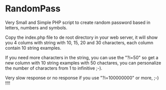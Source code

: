 # RandomPass

Very Small and Simple PHP script to create random password based in letters, numbers and symbols.

Copy the index.php file to de root directory in your web server, it will show you 4 colums with string with 10, 15, 20 and 30 characters, each column contain 10 string examples.

If you need more characters in the string, you can use the "?i=50" so get a new column with 10 string examples with 50 chactares, you can personalize the number of characters from 1 to infinitive ;-).

Very slow response or no response if you use "?i=100000000" or more, ;-) !!!!